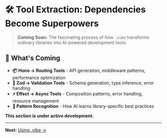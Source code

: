 # 🛠️ Tool Extraction: Dependencies Become Superpowers

> **Coming Soon:** The fascinating process of how `.vibe` transforms ordinary libraries into AI-powered development tools.

## 🚀 What's Coming

- **📦 Hono → Routing Tools** - API generation, middleware patterns, performance optimization
- **🔮 Zod → Validation Tools** - Schema generation, type inference, error handling
- **⚡ Effect → Async Tools** - Composition patterns, error handling, resource management
- **🧠 Pattern Recognition** - How AI learns library-specific best practices

**This section is under active development.**

---

**Next:** [Using .vibe →](../05-using-vibe/01-commands.md)
